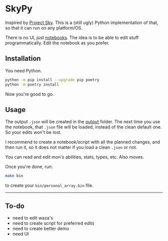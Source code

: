# SkyPy

Inspired by [Project Sky](https://gamebanana.com/tools/11558). This is a (still ugly) Python implementation of that, so that it can run on any platform/OS.

There is no UI, just [notebooks](./notebooks/Demo.ipynb). The idea is to be able to edit stuff programmatically. Edit the notebook as you prefer.

## Installation

You need Python.

```bash
python -m pip install --upgrade pip poetry
python -m poetry install
```

Now you're good to go.

## Usage

The output `.json` will be created in the [output](./output) folder. The next time you use the notebook, that `.json` file will be loaded, instead of the clean default one. So your edits won't be lost.

I recommend to create a notebook/script with all the planned changes, and then run it, so it does not matter if you load a clean `.json` or not.

You can read and edit mon's abilities, stats, types, etc. Also moves.

Once you're done, run:

```bash
make bin
```

to create your `bin/personal_array.bin` file.

---

## To-do

- need to edit waza's
- need to create script for preferred edits
- need to create better demo
- need UI
